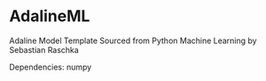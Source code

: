 # AdalineML

Adaline Model Template Sourced from Python Machine Learning by Sebastian Raschka 




Dependencies:
numpy
